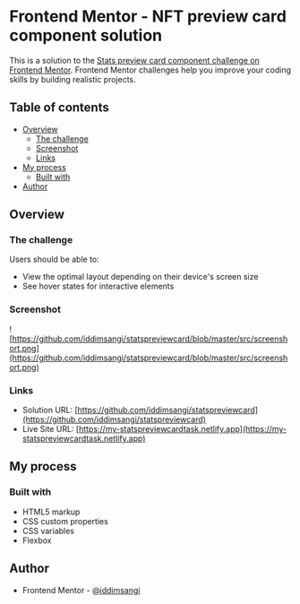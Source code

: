 # Frontend Mentor - NFT preview card component solution
This is a solution to the [Stats preview card component challenge on Frontend Mentor](https://www.frontendmentor.io/challenges/stats-preview-card-component-8JqbgoU62). Frontend Mentor challenges help you improve your coding skills by building realistic projects. 
## Table of contents

- [Overview](#overview)
  - [The challenge](#the-challenge)
  - [Screenshot](#screenshot)
  - [Links](#links)
- [My process](#my-process)
  - [Built with](#built-with)
- [Author](#author)

## Overview

### The challenge

Users should be able to:

- View the optimal layout depending on their device's screen size
- See hover states for interactive elements

### Screenshot

![https://github.com/iddimsangi/statspreviewcard/blob/master/src/screenshort.png](https://github.com/iddimsangi/statspreviewcard/blob/master/src/screenshort.png)

### Links

- Solution URL: [https://github.com/iddimsangi/statspreviewcard](https://github.com/iddimsangi/statspreviewcard)
- Live Site URL: [https://my-statspreviewcardtask.netlify.app](https://my-statspreviewcardtask.netlify.app)

## My process

### Built with

-  HTML5 markup
- CSS custom properties
- CSS variables
- Flexbox


## Author

- Frontend Mentor - [@iddimsangi](https://www.frontendmentor.io/profile/iddimsangi)
